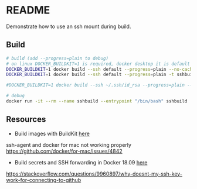 # README

Demonstrate how to use an ssh mount during build.

## Build

```sh
# build (add --progress=plain to debug)
# on linux DOCKER_BUILDKIT=1 is required, docker desktop it is default enabled
DOCKER_BUILDKIT=1 docker build --ssh default --progress=plain --no-cache -t sshbuild .
DOCKER_BUILDKIT=1 docker build --ssh default --progress=plain -t sshbuild .

#DOCKER_BUILDKIT=1 docker build --ssh ~/.ssh/id_rsa --progress=plain --no-cache -t sshbuild .

# debug
docker run -it --rm --name sshbuild --entrypoint "/bin/bash" sshbuild
```

## Resources

* Build images with BuildKit [here](https://docs.docker.com/develop/develop-images/build_enhancements/#using-ssh-to-access-private-data-in-builds)  

ssh-agent and docker for mac not working properly
https://github.com/docker/for-mac/issues/4842

* Build secrets and SSH forwarding in Docker 18.09 [here](https://medium.com/@tonistiigi/build-secrets-and-ssh-forwarding-in-docker-18-09-ae8161d066)


https://stackoverflow.com/questions/9960897/why-doesnt-my-ssh-key-work-for-connecting-to-github

